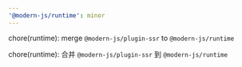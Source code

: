 ```yaml
---
'@modern-js/runtime': minor
---
```


chore(runtime): merge `@modern-js/plugin-ssr` to `@modern-js/runtime`

chore(runtime): 合并 `@modern-js/plugin-ssr` 到 `@modern-js/runtime`
